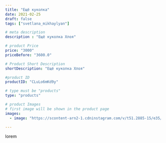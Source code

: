 ```yaml
---
title: "Ещё куколка"
date: 2021-02-25
draft: false
tags: ["svetlana_mikhaylyan"]

# meta description
description : "Ещё куколка Хлоя"

# product Price
price: "3000"
priceBefore: "3600.0"

# Product Short Description
shortDescription: "Ещё куколка Хлоя"

#product ID
productID: "CLuLo6mKd9y"

# type must be "products"
type: "products"

# product Images
# first image will be shown in the product page
images:
  - image: "https://scontent-arn2-1.cdninstagram.com/v/t51.2885-15/e35/153231848_769703823753099_1853753147614672300_n.jpg?se=7&tp=1&_nc_ht=scontent-arn2-1.cdninstagram.com&_nc_cat=103&_nc_ohc=3wMnoIjepRYAX--R1gl&oh=5ad7252123ea941213b2c8cfdb334fd6&oe=6072172F&ig_cache_key=MjUxNzAwMDQzMTk1NDY4MTcxNA%3D%3D.2"

---
```

lorem
